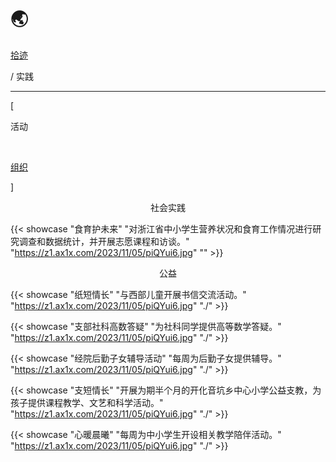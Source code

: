 # 🌏


<div class="nav-tab">
  <a href="../../cages"><p class="not">拾迹</p></a>
  <p class="now">/&nbsp;实践</p>
</div>

---

<div class="nav-tab">
  <p class="bord">[</p>
  <p class="now">活动</p>&nbsp;
  <a href="../activity-career"><p class="not">组织</p></a>
  <p class="bord">]</p>
</div>

<center><p class="tabtag">社会实践</p></center>

{{< showcase "食育护未来" "对浙江省中小学生营养状况和食育工作情况进行研究调查和数据统计，并开展志愿课程和访谈。" "https://z1.ax1x.com/2023/11/05/piQYui6.jpg" "" >}}

<center><p class="tabtag">公益</p></center>

{{< showcase "纸短情长" "与西部儿童开展书信交流活动。" "https://z1.ax1x.com/2023/11/05/piQYui6.jpg" "./" >}}

{{< showcase "支部社科高数答疑" "为社科同学提供高等数学答疑。" "https://z1.ax1x.com/2023/11/05/piQYui6.jpg" "./" >}}

{{< showcase "经院后勤子女辅导活动" "每周为后勤子女提供辅导。" "https://z1.ax1x.com/2023/11/05/piQYui6.jpg" "./" >}}

{{< showcase "支短情长" "开展为期半个月的开化音坑乡中心小学公益支教，为孩子提供课程教学、文艺和科学活动。" "https://z1.ax1x.com/2023/11/05/piQYui6.jpg" "./" >}}

{{< showcase "心暖晨曦" "每周为中小学生开设相关教学陪伴活动。" "https://z1.ax1x.com/2023/11/05/piQYui6.jpg" "./" >}}

